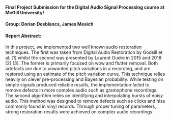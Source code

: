 #### Final Project Submission for the Digital Audio Signal Processing course at McGill University!

#### Group: Dorian Desblancs, James Mesich

#### Report Abstract:

In this project, we implemented two well known audio restoration techniques. The first was taken from Digital Audio Restoration by Godsill et al. [1] whilst the second was presented by Laurent Oudre in 2015 and 2018 [2] [3]. The former is primarily focused on wow and flutter removal. Both artefacts are due to unwanted pitch variations in a recording, and are restored using an estimate of the pitch variation curve. This technique relies heavily on clever pre-processing and Bayesian probability. While testing on simple signals produced reliable results, the implementation failed to remove defects in more complex audio such as gramophone recordings. The second algorithm relies on identifying and interpolating bursts of noisy audio. This method was designed to remove defects such as clicks and hiss commonly found in vinyl records. Through proper tuning of parameters, strong restoration results were achieved on complex audio recordings.
